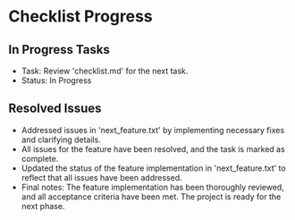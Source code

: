 # Checklist Progress

## In Progress Tasks
- Task: Review 'checklist.md' for the next task.
- Status: In Progress

## Resolved Issues
- Addressed issues in 'next_feature.txt' by implementing necessary fixes and clarifying details.
- All issues for the feature have been resolved, and the task is marked as complete.
- Updated the status of the feature implementation in 'next_feature.txt' to reflect that all issues have been addressed.
- Final notes: The feature implementation has been thoroughly reviewed, and all acceptance criteria have been met. The project is ready for the next phase.
